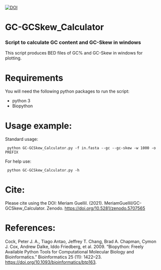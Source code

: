 [![DOI](https://zenodo.org/badge/429025808.svg)](https://zenodo.org/badge/latestdoi/429025808)
# **GC-GCSkew_Calculator**
### **Script to calculate GC content and GC-Skew in windows**

This script produces BED files of GC% and GC-Skew in windows for plotting.

# Requirements
You will need the following python packages to run the script:
- python 3
- Biopython

# Usage example:
Standard usage:
```
 python GC-GCSkew_Calculator.py -f in.fasta --gc --gc-skew -w 1000 -o PREFIX
 ```

For help use:
```
 python GC-GCSkew_Calculator.py -h
 ```

# Cite:
Please cite using the DOI:
Meriam Guellil. (2021). MeriamGuellil/GC-GCSkew_Calculator. Zenodo. https://doi.org/10.5281/zenodo.5707565

# References:
Cock, Peter J. A., Tiago Antao, Jeffrey T. Chang, Brad A. Chapman, Cymon J. Cox, Andrew Dalke, Iddo Friedberg, et al. 2009. “Biopython: Freely Available Python Tools for Computational Molecular Biology and Bioinformatics.” Bioinformatics  25 (11): 1422–23. https://doi.org/10.1093/bioinformatics/btp163.


